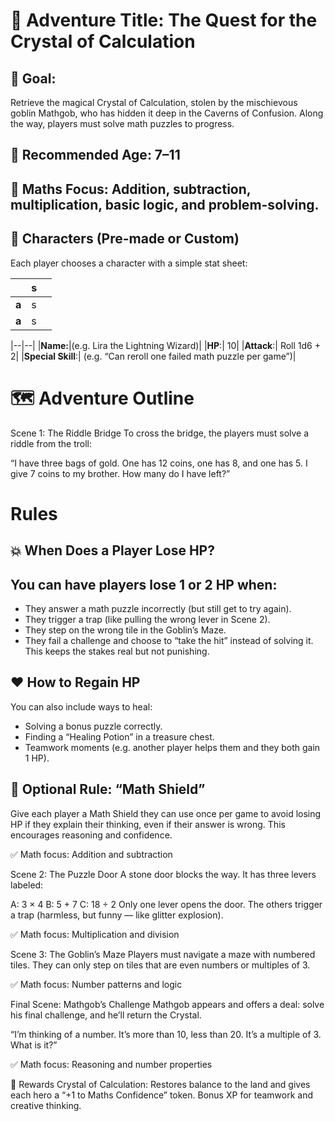 # 🧭 Adventure Title: The Quest for the Crystal of Calculation
## 🎯 Goal:
Retrieve the magical Crystal of Calculation, stolen by the mischievous goblin Mathgob, who has hidden it deep in the Caverns of Confusion. Along the way, players must solve math puzzles to progress.

## 👧 Recommended Age: 7–11
## 🧮 Maths Focus: Addition, subtraction, multiplication, basic logic, and problem-solving.
## 🧙 Characters (Pre-made or Custom)
Each player chooses a character with a simple stat sheet:


|   | s |   |
|-------|---|---|
| **a** | s |   |
| **a** | s |   |



|--|--|
|__Name:__|(e.g. Lira the Lightning Wizard)|
|__HP__:| 10|
|__Attack__:| Roll 1d6 + 2|
|__Special Skill__:| (e.g. “Can reroll one failed math puzzle per game”)|


# 🗺️ Adventure Outline
Scene 1: The Riddle Bridge
To cross the bridge, the players must solve a riddle from the troll:

“I have three bags of gold. One has 12 coins, one has 8, and one has 5.
I give 7 coins to my brother. How many do I have left?”

# Rules
## 💥 When Does a Player Lose HP?
## You can have players lose 1 or 2 HP when:

- They answer a math puzzle incorrectly (but still get to try again).
- They trigger a trap (like pulling the wrong lever in Scene 2).
- They step on the wrong tile in the Goblin’s Maze.
- They fail a challenge and choose to “take the hit” instead of solving it.
This keeps the stakes real but not punishing.

## ❤️ How to Regain HP
You can also include ways to heal:

- Solving a bonus puzzle correctly.
- Finding a “Healing Potion” in a treasure chest.
- Teamwork moments (e.g. another player helps them and they both gain 1 HP).

## 🧠 Optional Rule: “Math Shield”
Give each player a Math Shield they can use once per game to avoid losing HP if they explain their thinking, even if their answer is wrong. This encourages reasoning and confidence.


✅ Math focus: Addition and subtraction

Scene 2: The Puzzle Door
A stone door blocks the way. It has three levers labeled:

A: 3 × 4
B: 5 + 7
C: 18 ÷ 2
Only one lever opens the door. The others trigger a trap (harmless, but funny — like glitter explosion).

✅ Math focus: Multiplication and division

Scene 3: The Goblin’s Maze
Players must navigate a maze with numbered tiles. They can only step on tiles that are even numbers or multiples of 3.

✅ Math focus: Number patterns and logic

Final Scene: Mathgob’s Challenge
Mathgob appears and offers a deal: solve his final challenge, and he’ll return the Crystal.

“I’m thinking of a number.
It’s more than 10, less than 20.
It’s a multiple of 3.
What is it?”

✅ Math focus: Reasoning and number properties

🎁 Rewards
Crystal of Calculation: Restores balance to the land and gives each hero a “+1 to Maths Confidence” token.
Bonus XP for teamwork and creative thinking.
